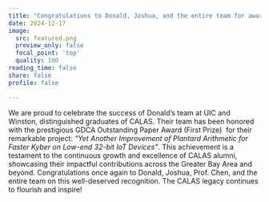 ```yaml
---
title: "Congratulations to Donald, Joshua, and the entire team for awarding this GDCA prize!"
date: 2024-12-17
image:
  src: featured.png
  preview_only: false
  focal_point: 'top'
  quality: 100
reading_time: false
share: false
profile: false

---
```


<!--more-->

We are proud to celebrate the success of Donald’s team at UIC and Winston, distinguished graduates of CALAS. Their team has been honored with the prestigious GDCA Outstanding Paper Award (First Prize)  for their remarkable project: *“Yet Another Improvement of Plantard Arithmetic for Faster Kyber on Low-end 32-bit IoT Devices”*.
This achievement is a testament to the continuous growth and excellence of CALAS alumni, showcasing their impactful contributions across the Greater Bay Area and beyond.
Congratulations once again to Donald, Joshua, Prof. Chen, and the entire team on this well-deserved recognition. The CALAS legacy continues to flourish and inspire!